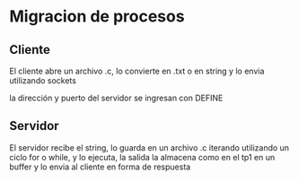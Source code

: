 # Migracion de procesos
## Cliente
El cliente abre un archivo .c, lo convierte en .txt o en string y lo envia utilizando sockets

la dirección y puerto del servidor se ingresan con DEFINE

## Servidor
El servidor recibe el string, lo guarda en un archivo .c iterando utilizando un ciclo for o while, y lo ejecuta, la salida la almacena como en el tp1 en un buffer y lo envia al cliente en forma de respuesta
